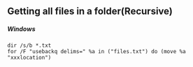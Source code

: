 Getting all files in a folder(Recursive)
---------------------------------------------
##### Windows

```batch
dir /s/b *.txt  
for /F "usebackq delims=" %a in ("files.txt") do (move %a "xxxlocation")
```
